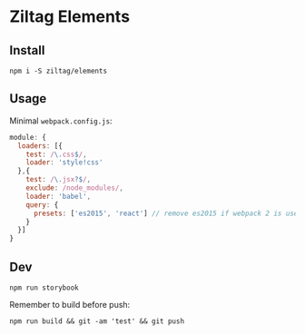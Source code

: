 # Ziltag Elements

## Install

```
npm i -S ziltag/elements
```

## Usage

Minimal `webpack.config.js`:

```js
module: {
  loaders: [{
    test: /\.css$/,
    loader: 'style!css'
  },{
    test: /\.jsx?$/,
    exclude: /node_modules/,
    loader: 'babel',
    query: {
      presets: ['es2015', 'react'] // remove es2015 if webpack 2 is used
    }
  }]
}
```

## Dev

```
npm run storybook
```

Remember to build before push:

```
npm run build && git -am 'test' && git push
```
